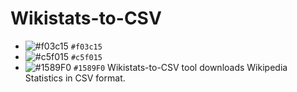 # Wikistats-to-CSV
- ![#f03c15](Hello) `#f03c15`
- ![#c5f015](https://via.placeholder.com/15/c5f015/c5f015.png) `#c5f015`
- ![#1589F0](https://via.placeholder.com/15/1589F0/1589F0.png) `#1589F0`
Wikistats-to-CSV tool downloads Wikipedia Statistics in CSV format.
